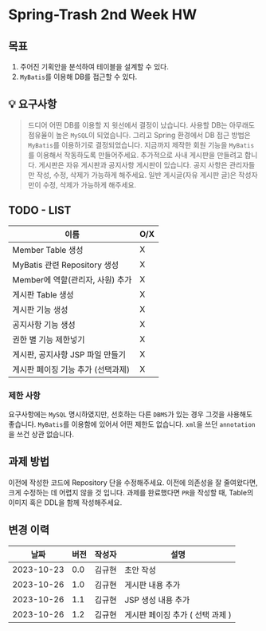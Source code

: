 
# Spring-Trash 2nd Week HW

## 목표

1. 주어진 기획안을 분석하여 테이블을 설계할 수 있다.
2. `MyBatis`를 이용해 DB를 접근할 수 있다.

## 💡 요구사항

> 드디어 어떤 DB를 이용할 지 윗선에서 결정이 났습니다. 사용할 DB는 아무래도 점유율이 높은 `MySQL`이 되었습니다. 그리고 Spring 환경에서 DB 접근 방법은 `MyBatis`를 이용하기로 결정되었습니다. 지금까지 제작한 회원 기능을 `MyBatis`를 이용해서 작동하도록 만들어주세요. 추가적으로 사내 게시판을 만들려고 합니다. 게시판은 자유 게시판과 공지사항 게시판이 있습니다. 공지 사항은 관리자들만 작성, 수정, 삭제가 가능하게 해주세요. 일반 게시글(자유 게시판 글)은 작성자만이 수정, 삭제가 가능하게 해주세요.


## TODO - LIST

|이름 | O/X |
|---|-----|
| Member Table 생성| X   |
| MyBatis 관련 Repository 생성 | X   |
| Member에 역할(관리자, 사원) 추가 | X   |
| 게시판 Table 생성 | X   |
| 게시판 기능 생성 | X   |
| 공지사항 기능 생성 | X   |
| 권한 별 기능 제한넣기  | X  |
| 게시판, 공지사항 JSP 파일 만들기 | X |
| 게시판 페이징 기능 추가 (선택과제)  | X |


### 제한 사항
요구사항에는 `MySQL` 명시하였지만, 선호하는 다른 `DBMS`가 있는 경우 그것을 사용해도 좋습니다. 
`MyBatis`를 이용함에 있어서 어떤 제한도 없습니다. `xml`을 쓰던 `annotation`을 쓰건 상관 없습니다.

## 과제 방법

이전에 작성한 코드에 Repository 단을 수정해주세요. 이전에 의존성을 잘 줄여왔다면, 크게 수정하는 데 어렵지 않을 것 입니다.
과제를 완료했다면 `PR`을 작성할 때, Table의 이미지 혹은 DDL을 함께 작성해주세요.


## 변경 이력

| 날짜       | 버전   | 작성자   | 설명        |
|------------|--------|----------|-------------|
| 2023-10-23 | 0.0    | 김규현  | 초안 작성   |
| 2023-10-26 | 1.0    | 김규현   | 게시판 내용 추가 | 
| 2023-10-26 | 1.1    | 김규현   | JSP 생성 내용 추가 | 
| 2023-10-26 | 1.2    | 김규현   | 게시판 페이징 추가 ( 선택 과제 ) | 

